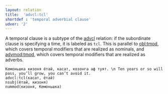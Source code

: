 ```yaml
---
layout: relation
title:  'advcl:tcl'
shortdef : 'temporal adverbial clause'
udver: '2'
---
```


A temporal clause is a subtype of the [advcl]() relation: if the subordinate clause is specifying a time, it is labeled as `tcl`.
This is parallel to [obl:tmod](), which covers temporal modifiers that are realized as nominals,
and [advmod:tmod](), which covers temporal modifiers that are realized as adverbs.

~~~ sdparse
Кемоньшка кизоня ётай, касат, козонга аф туят. \n Ten years or so will pass, you’ll grow, you can’t avoid it.
advcl:tcl(касат, ётай)
nsubj(ётай, кизоня)
nummod(кизоня, Кемоньшка)

~~~


<!-- Interlanguage links updated Ne 5. května 2024, 18:20:36 CEST -->
